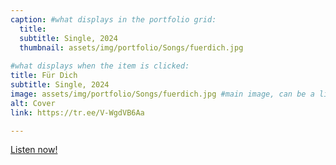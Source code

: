 ```yaml
---
caption: #what displays in the portfolio grid:
  title: 
  subtitle: Single, 2024
  thumbnail: assets/img/portfolio/Songs/fuerdich.jpg
  
#what displays when the item is clicked:
title: Für Dich
subtitle: Single, 2024
image: assets/img/portfolio/Songs/fuerdich.jpg #main image, can be a link or a file in assets/img/portfolio
alt: Cover
link: https://tr.ee/V-WgdVB6Aa

---
```


<a href="https://tr.ee/V-WgdVB6Aa">Listen now!</a>


